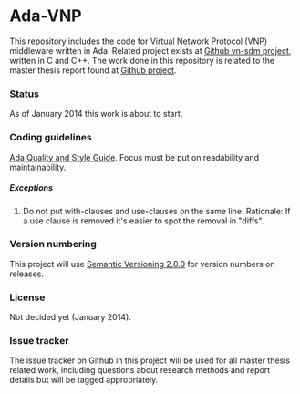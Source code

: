 Ada-VNP
=======
This repository includes the code for Virtual Network Protocol (VNP) middleware
written in Ada. Related project exists at [Github vn-sdm
project](https://github.com/virtual-network/vn-sdm), written in C and C++. The
work done in this repository is related to the master thesis report found at
[Github
project](http://github.com/christofferholmstedt/dva501-master-thesis-report).

### Status
As of January 2014 this work is about to start.

### Coding guidelines
[Ada Quality and Style Guide](https://en.wikibooks.org/wiki/Ada_Style_Guide).
Focus must be put on readability and maintainability.

##### Exceptions
1. Do not put with-clauses and use-clauses on the same line. Rationale: If a
   use clause is removed it's easier to spot the removal in "diffs".

### Version numbering
This project will use [Semantic Versioning 2.0.0](http://semver.org/) for
version numbers on releases.

### License
Not decided yet (January 2014).

### Issue tracker
The issue tracker on Github in this project will be used for all master thesis
related work, including questions about research methods and report details but
will be tagged appropriately.
